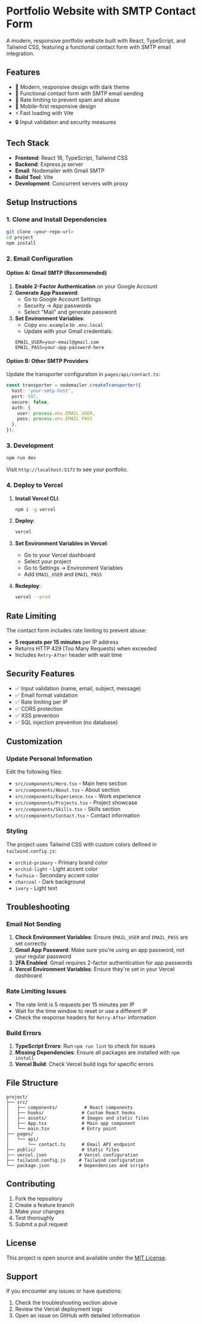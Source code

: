 # Portfolio Website with SMTP Contact Form

A modern, responsive portfolio website built with React, TypeScript, and Tailwind CSS, featuring a functional contact form with SMTP email integration.

## Features

- 🎨 Modern, responsive design with dark theme
- 📧 Functional contact form with SMTP email sending
- 🚀 Rate limiting to prevent spam and abuse
- 📱 Mobile-first responsive design
- ⚡ Fast loading with Vite
- 🔒 Input validation and security measures

## Tech Stack

- **Frontend**: React 18, TypeScript, Tailwind CSS
- **Backend**: Express.js server
- **Email**: Nodemailer with Gmail SMTP
- **Build Tool**: Vite
- **Development**: Concurrent servers with proxy

## Setup Instructions

### 1. Clone and Install Dependencies

```bash
git clone <your-repo-url>
cd project
npm install
```

### 2. Email Configuration

#### Option A: Gmail SMTP (Recommended)

1. **Enable 2-Factor Authentication** on your Google Account
2. **Generate App Password**:
   - Go to Google Account Settings
   - Security → App passwords
   - Select "Mail" and generate password
3. **Set Environment Variables**:
   - Copy `env.example` to `.env.local`
   - Update with your Gmail credentials:
   ```
   EMAIL_USER=your-email@gmail.com
   EMAIL_PASS=your-app-password-here
   ```

#### Option B: Other SMTP Providers

Update the transporter configuration in `pages/api/contact.ts`:

```typescript
const transporter = nodemailer.createTransporter({
  host: 'your-smtp-host',
  port: 587,
  secure: false,
  auth: {
    user: process.env.EMAIL_USER,
    pass: process.env.EMAIL_PASS
  },
});
```

### 3. Development

```bash
npm run dev
```

Visit `http://localhost:5173` to see your portfolio.

### 4. Deploy to Vercel

1. **Install Vercel CLI**:
   ```bash
   npm i -g vercel
   ```

2. **Deploy**:
   ```bash
   vercel
   ```

3. **Set Environment Variables in Vercel**:
   - Go to your Vercel dashboard
   - Select your project
   - Go to Settings → Environment Variables
   - Add `EMAIL_USER` and `EMAIL_PASS`

4. **Redeploy**:
   ```bash
   vercel --prod
   ```

## Rate Limiting

The contact form includes rate limiting to prevent abuse:
- **5 requests per 15 minutes** per IP address
- Returns HTTP 429 (Too Many Requests) when exceeded
- Includes `Retry-After` header with wait time

## Security Features

- ✅ Input validation (name, email, subject, message)
- ✅ Email format validation
- ✅ Rate limiting per IP
- ✅ CORS protection
- ✅ XSS prevention
- ✅ SQL injection prevention (no database)

## Customization

### Update Personal Information

Edit the following files:
- `src/components/Hero.tsx` - Main hero section
- `src/components/About.tsx` - About section
- `src/components/Experience.tsx` - Work experience
- `src/components/Projects.tsx` - Project showcase
- `src/components/Skills.tsx` - Skills section
- `src/components/Contact.tsx` - Contact information

### Styling

The project uses Tailwind CSS with custom colors defined in `tailwind.config.js`:
- `orchid-primary` - Primary brand color
- `orchid-light` - Light accent color
- `fuchsia` - Secondary accent color
- `charcoal` - Dark background
- `ivory` - Light text

## Troubleshooting

### Email Not Sending

1. **Check Environment Variables**: Ensure `EMAIL_USER` and `EMAIL_PASS` are set correctly
2. **Gmail App Password**: Make sure you're using an app password, not your regular password
3. **2FA Enabled**: Gmail requires 2-factor authentication for app passwords
4. **Vercel Environment Variables**: Ensure they're set in your Vercel dashboard

### Rate Limiting Issues

- The rate limit is 5 requests per 15 minutes per IP
- Wait for the time window to reset or use a different IP
- Check the response headers for `Retry-After` information

### Build Errors

1. **TypeScript Errors**: Run `npm run lint` to check for issues
2. **Missing Dependencies**: Ensure all packages are installed with `npm install`
3. **Vercel Build**: Check Vercel build logs for specific errors

## File Structure

```
project/
├── src/
│   ├── components/          # React components
│   ├── hooks/              # Custom React hooks
│   ├── assets/             # Images and static files
│   ├── App.tsx             # Main app component
│   └── main.tsx            # Entry point
├── pages/
│   └── api/
│       └── contact.ts      # Email API endpoint
├── public/                 # Static files
├── vercel.json            # Vercel configuration
├── tailwind.config.js     # Tailwind configuration
└── package.json           # Dependencies and scripts
```

## Contributing

1. Fork the repository
2. Create a feature branch
3. Make your changes
4. Test thoroughly
5. Submit a pull request

## License

This project is open source and available under the [MIT License](LICENSE).

## Support

If you encounter any issues or have questions:
1. Check the troubleshooting section above
2. Review the Vercel deployment logs
3. Open an issue on GitHub with detailed information 
